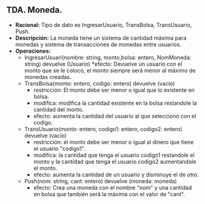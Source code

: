 ## TDA. Moneda.
* **Racional:** Tipo de dato es IngresarUsuario, TransBolsa, TransUsuario, Push.
* **Descripción:** La moneda tiene un sistema de cantidad máxima para monedas y sistema de transacciones de monedas entre usuarios.
* **Operaciones:**
  * IngresarUsuari(nombre: string, monto,bolsa: entero, NomMoneda: string) devuelve (Usuario)
    *efecto: Devuelve un usuario con el monto que se le colocó, el monto siempre será menor al máximo de monedas creadas.
  * TransBolsa(monto: entero, codigo: entero) devuelve (vacío)
    * restricción: El monto debe ser menor o igual que lo existente en bolsa.
    * modifica: modifica la cantidad existente en la bolsa restandole la cantidad del monto.
    * efecto: aumenta la cantidad del usuario al que seleccionó con el codigo.
  * TransUsuario(monto: entero, codigo1: entero, codigo2: entero) devuelve (vacío)
    * restricción: el monto debe ser menor o igual al dinero que tiene el usuario "codigo1".
    * modifica: la cantidad que tenga el usuario codigo1 restandole el monto y la cantidad que tenga el usuario codigo2 aumentandole el monto.
    * efecto: aumenta la cantidad de un usuario y disminuye el de otro.
  * Push(nom: string, cant: entero) devuelve (moneda: moneda)
    * efecto: Crea una moneda con el nombre "nom" y una cantidad en bolsa que también será la máxima con el valor de "cant".
